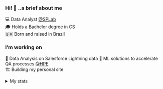 
### Hi! 👋 ..a brief about me

💻 Data Analyst [@SPLab](https://splab.computacao.ufcg.edu.br/welcome-to-splab)\
🎓 Holds a Bachelor degree in CS\
🇧🇷 Born and raised in Brazil

### I’m working on

🤖 Data Analysis on Salesforce Lightning data
🤖 ML solutions to accelerate QA processes [@HPE](https://www.hpe.com/br/pt/home.html)\
🏗️ Building my personal site


<details>
<summary>My stats</summary>
<br>

[![Top Langs](https://github-readme-stats.vercel.app/api/top-langs/?username=jefersonf&layout=compact&hide=html&theme=dracula&hide_border=true)](https://github.com/jefersonf/github-readme-stats)
  
</details>
